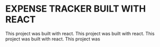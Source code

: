 # EXPENSE TRACKER BUILT WITH REACT

This project was built with react.
This project was built with react.
This project was built with react.
This project was 


